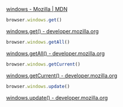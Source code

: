 [windows - Mozilla | MDN](https://developer.mozilla.org/en-US/docs/Mozilla/Add-ons/WebExtensions/API/windows)

```javascript
browser.windows.get()
```
[windows.get() - developer.mozilla.org](https://developer.mozilla.org/en-US/docs/Mozilla/Add-ons/WebExtensions/API/windows/get)

```javascript
browser.windows.getAll()
```
[windows.getAll() - developer.mozilla.org](https://developer.mozilla.org/en-US/docs/Mozilla/Add-ons/WebExtensions/API/windows/getAll)

```javascript
browser.windows.getCurrent()
```
[windows.getCurrent() - developer.mozilla.org](https://developer.mozilla.org/en-US/docs/Mozilla/Add-ons/WebExtensions/API/windows/getCurrent)

```javascript
browser.windows.update()
```
[windows.update() - developer.mozilla.org](https://developer.mozilla.org/en-US/docs/Mozilla/Add-ons/WebExtensions/API/windows/update)
